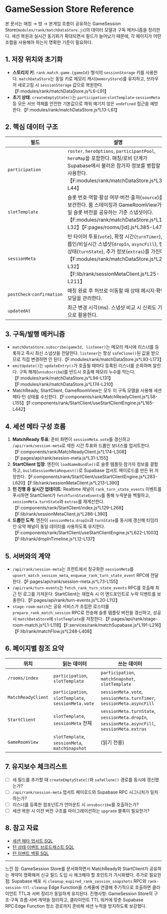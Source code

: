# GameSession Store Reference

본 문서는 매칭 → 방 → 본게임 흐름이 공유하는 GameSession Store(`modules/rank/matchDataStore.js`)의 데이터 모델과 구독 메커니즘을 정리한다. 세션 복원과 실시간 동기화가 확대되면서 필드가 늘어났기 때문에, 각 페이지가 어떤 조합을 사용해야 하는지 명확한 기준이 필요하다.

## 1. 저장 위치와 초기화

- **스토리지 키**: `rank.match.game.{gameId}` 형식의 `sessionStorage` 키를 사용한다. `matchDataStore`는 동일 키로 메모리 캐시(`memoryStore`)를 유지하고, 브라우저 새로고침 시 `sessionStorage` 값으로 복원한다.【F:modules/rank/matchDataStore.js†L6-L91】
- **초기 상태**: `createEmptyState()`는 `participation`·`slotTemplate`·`sessionMeta` 등 모든 서브 객체를 안전한 기본값으로 채워 예기치 않은 `undefined` 접근을 예방한다.【F:modules/rank/matchDataStore.js†L13-L61】

## 2. 핵심 데이터 구조

| 필드                       | 설명                                                                                                                                                                                                                                       | 갱신 타이밍                                                             |
| -------------------------- | ------------------------------------------------------------------------------------------------------------------------------------------------------------------------------------------------------------------------------------------ | ----------------------------------------------------------------------- |
| `participation`            | `roster`, `heroOptions`, `participantPool`, `heroMap`을 포함한다. 매칭/로비 단계가 Supabase에서 불러온 참가자 정보를 병합할 때 사용한다.【F:modules/rank/matchDataStore.js†L33-L44】                                                       | `/rooms` 로비 로딩, `stage-room-match` API 호출 직후                    |
| `slotTemplate`             | 슬롯 번호·역할·활성 여부·버전·출처(`source`)를 보관한다. 룸 스테이징과 GameRoomView가 동일 슬롯 버전을 공유하는 기준 스냅샷이다.【F:modules/rank/matchDataStore.js†L18-L32】【F:pages/rooms/[id].js†L385-L475】                            | `stage-room-match` 성공 시, 룸 상세 진입 시 캐시                        |
| `sessionMeta`              | 턴 타이머 투표(`vote`), 확정 시간(`turnTimer`), 드롭인/비실시간 스냅샷(`dropIn`, `asyncFill`), 턴 상태(`turnState`), 추가 정보(`extras`)를 가진다.【F:modules/rank/matchDataStore.js†L21-L32】【F:lib/rank/sessionMetaClient.js†L25-L211】 | MatchReady 투표, StartClient 엔진 동기화, `/api/rank/session-meta` 응답 |
| `postCheck`·`confirmation` | 매칭 완료 후 허브로 이동할 때 상태 메시지·확인 모달을 관리한다.                                                                                                                                                                            | `stage-room-match` API 호출 결과                                        |
| `updatedAt`                | 최근 변경 시각(ms). 스냅샷 비교 시 신뢰도 기준으로 활용한다.                                                                                                                                                                               | 모든 `updateEntry()` 호출                                               |

## 3. 구독/발행 메커니즘

- `matchDataStore.subscribe(gameId, listener)`는 메모리 캐시에 리스너를 등록하고 즉시 최신 스냅샷을 전달한다. `listener`는 항상 `safeClone()`된 값을 받으므로 직접 변경하면 안 된다.【F:modules/rank/matchDataStore.js†L93-L173】
- `emitUpdate()`는 `updateEntry()`가 호출될 때마다 등록된 리스너를 순회하며 알린다. 구독 해제(`unsubscribe`)를 반드시 호출해 메모리 누수를 막는다.【F:modules/rank/matchDataStore.js†L94-L131】【F:modules/rank/matchDataStore.js†L174-L210】
- MatchReady, StartClient, GameRoomView는 모두 이 구독 모델을 사용해 세션 메타·턴 상태를 수신한다.【F:components/rank/MatchReadyClient.js†L58-L155】【F:components/rank/StartClient/useStartClientEngine.js†L165-L442】

## 4. 세션 메타 구성 흐름

1. **MatchReady 투표**: 준비 화면이 `sessionMeta.vote`를 갱신하고 `/api/rank/session-meta`로 제한 시간 투표와 드롭인 보너스를 업서트한다.【F:components/rank/MatchReadyClient.js†L174-L308】【F:pages/api/rank/session-meta.js†L31-L155】
2. **StartClient 입장**: 엔진이 `loadGameBundle()`로 슬롯 템플릿·참가자 정보를 결합하고, `buildSessionMetaRequest()`로 Supabase 업서트 페이로드를 만든 뒤 저장한다.【F:components/rank/StartClient/useStartClientEngine.js†L283-L620】【F:lib/rank/sessionMetaClient.js†L213-L390】
3. **턴 진행 중 실시간 업데이트**: Realtime 채널이 `rank_turn_state_events` 이벤트를 푸시하면 StartClient가 `fetchTurnStateEvents`를 통해 누락분을 백필하고, `sessionMeta.turnState`와 `extras`를 재계산한다.【F:components/rank/StartClient/index.js†L129-L268】【F:lib/rank/sessionMetaClient.js†L286-L390】
4. **드롭인 도착**: 엔진이 `sessionMeta.dropIn`과 `turnState`를 동시에 갱신해 타임라인·요약 패널이 동일 데이터를 사용하도록 유지한다.【F:components/rank/StartClient/useStartClientEngine.js†L622-L1003】【F:lib/rank/dropInTimeline.js†L12-L137】

## 5. 서버와의 계약

- `/api/rank/session-meta`는 프런트에서 정규화한 `sessionMeta`를 `upsert_match_session_meta`, `enqueue_rank_turn_state_event` RPC에 전달한다.【F:pages/api/rank/session-meta.js†L73-L155】
- `/api/rank/turn-events`는 `fetch_rank_turn_state_events` RPC를 호출해 최근 턴 로그를 가져온다. StartClient는 재접속 시 이 엔드포인트로 누락 이벤트를 보충한다.【F:pages/api/rank/turn-events.js†L20-L112】
- `stage-room-match`는 공유 서비스가 조립한 로스터를 `prepare_rank_match_session` RPC로 전송해 슬롯 템플릿 버전을 갱신하고, 성공 시 `matchDataStore`에 `slotTemplate`을 저장한다.【F:pages/api/rank/stage-room-match.js†L1-L118】【F:services/rank/matchSupabase.js†L191-L216】【F:lib/rank/matchFlow.js†L248-L408】

## 6. 페이지별 참조 요약

| 위치               | 읽는 데이터                                         | 쓰는 데이터                                                                                  |
| ------------------ | --------------------------------------------------- | -------------------------------------------------------------------------------------------- |
| `/rooms/index`     | `participation`, `slotTemplate`                     | `participation`, `matchSnapshot`, `slotTemplate`                                             |
| `MatchReadyClient` | `participation`, `slotTemplate`, `sessionMeta.vote` | `sessionMeta.vote`, `sessionMeta.turnTimer`, `sessionMeta.asyncFill`                         |
| `StartClient`      | `slotTemplate`, `sessionMeta` 전체                  | `sessionMeta.turnState`, `sessionMeta.dropIn`, `sessionMeta.asyncFill`, `sessionMeta.extras` |
| `GameRoomView`     | `slotTemplate`, `sessionMeta`, `matchSnapshot`      | (읽기 전용)                                                                                  |

## 7. 유지보수 체크리스트

- [ ] 새 필드를 추가할 때 `createEmptyState()`와 `safeClone()` 경로를 동시에 갱신했는가?
- [ ] `/api/rank/session-meta` 업서트 페이로드와 Supabase RPC 시그니처가 일치하는가?
- [ ] 리스너를 등록한 컴포넌트가 언마운트 시 `unsubscribe`를 호출하는가?
- [ ] 세션 복원 시 이전 버전 구조를 마이그레이션하는 `upgrade` 블록이 필요한가?

## 8. 참고 자료

- [세션 메타 업서트 SQL](./sql/upsert-match-session-meta.sql)
- [턴 상태 이벤트 브로드캐스트 SQL](./sql/rank-turn-realtime-sync.sql)
- [턴 이벤트 백필 SQL](./sql/fetch-rank-turn-state-events.sql)

---

느낀 점: GameSession Store를 문서화하면서 MatchReady와 StartClient가 공유하는 계약이 명확해져 신규 필드 도입 시 체크해야 할 포인트가 가시화됐다.
추가로 필요한 점: Supabase 배포 시 `cleanup_expired_rank_session_snapshots` RPC와 `rank-session-ttl-cleanup` Edge Function을 스케줄에 연결해 주기적으로 호출하면 클라이언트 TTL과 서버 정리가 동일하게 유지된다.
진행사항: GameSession Store의 구조·구독 흐름·서버 계약을 정리하고, 클라이언트 TTL 워커에 맞춘 Supabase RPC·Edge Function 청소 경로까지 준비해 세션 누적을 방지하도록 보강했다.
